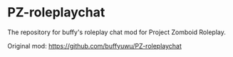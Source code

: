 # PZ-roleplaychat
The repository for buffy's roleplay chat mod for Project Zomboid Roleplay.


Original mod: https://github.com/buffyuwu/PZ-roleplaychat
